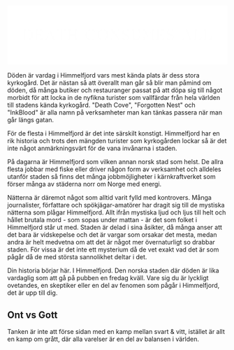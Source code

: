 ![DCA](site/DCA_name.png)

Döden är vardag i Himmelfjord vars mest kända plats är dess stora kyrkogård. Det är nästan så att överallt man går så blir man påmind om döden, då många butiker och restauranger passat på att döpa sig till något morbidt för att locka in de nyfikna turister som vallfärdar från hela världen till stadens kända kyrkogård. "Death Cove", "Forgotten Nest" och "InkBlood" är alla namn på verksamheter man kan tänkas passera när man går längs gatan.

För de flesta i Himmelfjord är det inte särskilt konstigt. Himmelfjord har en rik historia och trots den mängden turister som kyrkogården lockar så är det inte något anmärkningsvärt för de vana invånarna i staden.

På dagarna är Himmelfjord som vilken annan norsk stad som helst. De allra flesta jobbar med fiske eller driver någon form av verksamhet och alldeles utanför staden så finns det många jobbmöjligheter i kärnkraftverket som förser många av städerna norr om Norge med energi.

Nätterna är däremot något som alltid varit fylld med kontrovers. Många journalister, författare och spökjägar-amatörer har dragit sig till de mystiska nätterna som plågar Himmelfjord. Allt ifrån mystiska ljud och ljus till helt och hållet brutala mord - som sopas under mattan - är det som folket i Himmelfjord står ut med. Staden är delad i sina åsikter, då många anser att det bara är vidskepelse och det är vargar som orsakar det mesta, medan andra är helt medvetna om att det är något mer övernaturligt so drabbar staden. För vissa är det inte ett mysterium då de vet exakt vad det är som pågår då de med största sannolikhet deltar i det.

Din historia börjar här. I Himmelfjord. Den norska staden där döden är lika vardaglig som att gå på pubben en fredag kväll. Vare sig du är lyckligt ovetandes, en skeptiker eller en del av fenomen som pågår i Himmelfjord, det är upp till dig.

## Ont vs Gott

Tanken är inte att förse sidan med en kamp mellan svart & vitt, istället är allt en kamp om grått, där alla varelser är en del av balansen i världen.
